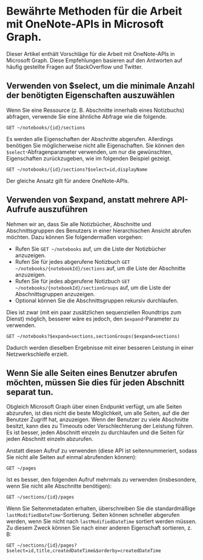 # <a name="best-practices-for-working-with-the-onenote-api-in-microsoft-graph"></a>Bewährte Methoden für die Arbeit mit OneNote-APIs in Microsoft Graph.

Dieser Artikel enthält Vorschläge für die Arbeit mit OneNote-APIs in Microsoft Graph. Diese Empfehlungen basieren auf den Antworten auf häufig gestellte Fragen auf StackOverflow und Twitter.

## <a name="use-select-to-select-the-minimum-set-of-properties-you-need"></a>Verwenden von $select, um die minimale Anzahl der benötigten Eigenschaften auszuwählen
Wenn Sie eine Ressource (z. B. Abschnitte innerhalb eines Notizbuchs) abfragen, verwende Sie eine ähnliche Abfrage wie die folgende.

```http
GET ~/notebooks/{id}/sections
```

Es werden alle Eigenschaften der Abschnitte abgerufen. Allerdings benötigen Sie möglicherweise nicht alle Eigenschaften. Sie können den `$select`-Abfragenparameter verwenden, um nur die gewünschten, Eigenschaften zurückzugeben, wie im folgenden Beispiel gezeigt.

```http
GET ~/notebooks/{id}/sections?$select=id,displayName
```

Der gleiche Ansatz gilt für andere OneNote-APIs.

## <a name="use-expand-instead-of-making-multiple-api-calls"></a>Verwenden von $expand, anstatt mehrere API-Aufrufe auszuführen
Nehmen wir an, dass Sie alle Notizbücher, Abschnitte und Abschnittsgruppen des Benutzers in einer hierarchischen Ansicht abrufen möchten. Dazu können Sie folgendermaßen vorgehen:

* Rufen Sie `GET ~/notebooks` auf, um die Liste der Notizbücher anzuzeigen.
* Rufen Sie für jedes abgerufene Notizbuch `GET ~/notebooks/{notebookId}/sections` auf, um die Liste der Abschnitte anzuzeigen.
* Rufen Sie für jedes abgerufene Notizbuch `GET ~/notebooks/{notebookId}/sectionGroups` auf, um die Liste der Abschnittsgruppen anzuzeigen.
* Optional können Sie die Abschnittsgruppen rekursiv durchlaufen.

Dies ist zwar (mit ein paar zusätzlichen sequenziellen Roundtrips zum Dienst) möglich, besserer wäre es jedoch, den `$expand`-Parameter zu verwenden. 

```http
GET ~/notebooks?$expand=sections,sectionGroups($expand=sections)
```

Dadurch werden dieselben Ergebnisse mit einer besseren Leistung in einer Netzwerkschleife erzielt.

## <a name="when-getting-all-pages-for-a-user-do-so-for-each-section-separately"></a>Wenn Sie alle Seiten eines Benutzer abrufen möchten, müssen Sie dies für jeden Abschnitt separat tun.

Obgleich Microsoft Graph über einen Endpunkt verfügt, um alle Seiten abzurufen, ist dies nicht die beste Möglichkeit, um alle Seiten, auf die der Benutzer Zugriff hat, anzuzeigen. Wenn der Benutzer zu viele Abschnitte besitzt, kann dies zu Timeouts oder Verschlechterung der Leistung führen. Es ist besser, jeden Abschnitt einzeln zu durchlaufen und die Seiten für jeden Abschnitt einzeln abzurufen.

Anstatt diesen Aufruf zu verwenden (diese API ist seitennummeriert, sodass Sie nicht alle Seiten auf einmal abrufenden können):

```http
GET ~/pages
```

Ist es besser, den folgenden Aufruf mehrmals zu verwenden (insbesondere, wenn Sie nicht alle Abschnitte benötigen):

```http
GET ~/sections/{id}/pages
```

Wenn Sie Seitenmetadaten erhalten, überschreiben Sie die standardmäßige `lastModifiedDateTime`-Sortierung. Seiten können schneller abgerufen werden, wenn Sie nicht nach `lastModifiedDateTime` sortiert werden müssen. Zu diesem Zweck können Sie nach einer anderen Eigenschaft sortieren, z. B:

```http
GET ~/sections/{id}/pages?$select=id,title,createdDateTime&$orderby=createdDateTime
```
